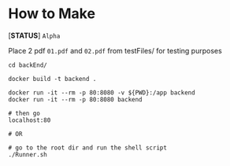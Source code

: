 # How to Make

[**STATUS**]
`Alpha`

Place 2 pdf `01.pdf` and `02.pdf` from testFiles/ for testing purposes

```shell
cd backEnd/

docker build -t backend .

docker run -it --rm -p 80:8080 -v ${PWD}:/app backend
docker run -it --rm -p 80:8080 backend

# then go 
localhost:80

# OR

# go to the root dir and run the shell script
./Runner.sh
```